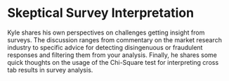 # Skeptical Survey Interpretation

Kyle shares his own perspectives on challenges getting insight from surveys.  The discussion ranges from commentary on the market research industry to specific advice for detecting 
disingenuous or fraudulent responses and filtering them from your analysis.  Finally, he shares some quick thoughts on the usage of the Chi-Square test for interpreting cross tab 
results in survey analysis.
